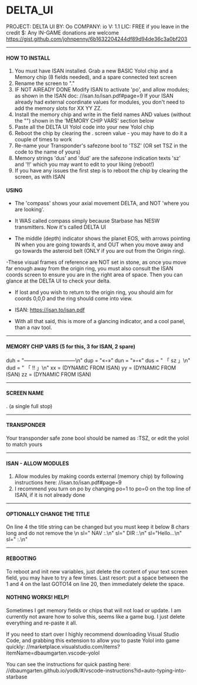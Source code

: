 # DELTA_UI

PROJECT: DELTA UI
BY: Oo
COMPANY: io
V: 1.1
LIC: FREE if you leave in the credit
$: Any IN-GAME donations are welcome
https://gist.github.com/johnpenny/6b1632204244df89d94de36c3a0bf203

---------------------------------------------------------------------------

#### HOW TO INSTALL

1) You must have ISAN installed. Grab a new BASIC Yolol chip and a Memory chip (8 fields needed), and a spare connected text screen
2) Rename the screen to "."
3) IF NOT AlREADY DONE Modify ISAN to activate 'po', and allow modules; as shown in the ISAN doc: //isan.to/isan.pdf#page=9
   If your ISAN already had external coordinate values for modules, you don't need to add the memory slots for XX YY ZZ.
4) Install the memory chip and write in the field names AND values (without the "") shown in the 'MEMORY CHIP VARS' section below
5) Paste all the DELTA UI Yolol code into your new Yolol chip
6) Reboot the chip by clearing the . screen value - you may have to do it a couple of times to work
7) Re-name your Transponder's safezone bool to 'TSZ' (OR set TSZ in the code to the name of yours)
8) Memory strings 'dus' and 'dud' are the safezone indication texts 'sz' and '!!' which you may want to edit to your liking (reboot!)
9) If you have any issues the first step is to reboot the chip by clearing the screen, as with ISAN

#### USING

- The 'compass' shows your axial movement DELTA, and NOT 'where you are looking'.

- It WAS called compass simply because Starbase has NESW transmitters. Now it's called DELTA UI

- The middle (depth) indicator shows the planet EOS, with arrows pointing IN when you are going towards it, and OUT when you move away
and go towards the asteroid belt (ONLY if you are out from the Origin ring).

-These visual frames of reference are NOT set in stone, as once you move far enough away from the origin ring, you must also consult
the ISAN coords screen to ensure you are in the right area of space. Then you can glance at the DELTA UI to check your delta.

- If lost and you wish to return to the origin ring, you should aim for coords 0,0,0 and the ring should come into view.

- ISAN: https://isan.to/isan.pdf

- With all that said, this is more of a glancing indicator, and a cool panel, than a nav tool.

---------------------------------------------------------------------------

#### MEMORY CHIP VARS (5 for this, 3 for ISAN, 2 spare)

duh = "——————————\n"
dup = "«◦»"
dun = "»◦«"
dus = "   「 sz 」\n"
dud = "   「 !! 」\n"
xx = (DYNAMIC FROM ISAN)
yy = (DYNAMIC FROM ISAN)
zz = (DYNAMIC FROM ISAN)

---------------------------------------------------------------------------

#### SCREEN NAME

. (a single full stop)

---------------------------------------------------------------------------

#### TRANSPONDER

Your transponder safe zone bool should be named as :TSZ, or edit the yolol to match yours

---------------------------------------------------------------------------

#### ISAN - ALLOW MODULES

1) Allow modules by making coords external (memory chip) by following instructions here: //isan.to/isan.pdf#page=9
2) I recommend you turn on po by changing po=1 to po=0 on the top line of ISAN, if it is not already done

---------------------------------------------------------------------------

#### OPTIONALLY CHANGE THE TITLE

On line 4 the title string can be changed but you must keep it below 8 chars long and do not remove the \n
sl=" NAV  :.\n"
sl=" DIR  :.\n"
sl="Hello...\n"
sl="      :.\n"

---------------------------------------------------------------------------

#### REBOOTING

To reboot and init new variables, just delete the content of your text screen field, you may have to try a few times.
Last resort: put a space between the 1 and 4 on the last GOTO14 on line 20, then immediately delete the space.

#### NOTHING WORKS! HELP!

Sometimes I get memory fields or chips that will not load or update.
I am currently not aware how to solve this, seems like a game bug.
I just delete everything and re-paste it all.

If you need to start over I highly recommend downloading Visual Studio Code, and grabbing this extension to allow you to paste Yolol 
into game quickly: //marketplace.visualstudio.com/items?itemName=dbaumgarten.vscode-yolol

You can see the instructions for quick pasting here: //dbaumgarten.github.io/yodk/#/vscode-instructions?id=auto-typing-into-starbase
